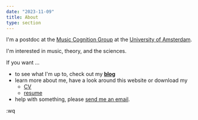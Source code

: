 ```yaml
---
date: "2023-11-09"
title: About
type: section
---
```


I'm a postdoc at the [Music Cognition Group](https://www.mcg.uva.nl/) at the [University of Amsterdam](https://www.uva.nl/).

I'm interested in music, theory, and the sciences.

If you want ...

* to see what I'm up to, check out my **[blog](https://davidjohnbaker.rbind.io/archives/)**
* learn more about me, have a look around this website or download my 
  - [CV](https://davidjohnbaker.rbind.io/ref/baker_resume_20231109.pdf) 
  - [resume](https://davidjohnbaker.rbind.io/ref/baker_resume_20231109.pdf)
* help with something, please [send me an email](mailto:davidjohnbaker1@gmail.com).

:wq